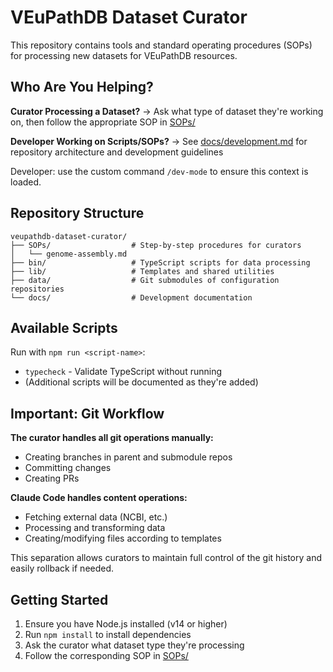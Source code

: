 # VEuPathDB Dataset Curator

This repository contains tools and standard operating procedures (SOPs) for processing new datasets for VEuPathDB resources.

## Who Are You Helping?

**Curator Processing a Dataset?**
→ Ask what type of dataset they're working on, then follow the appropriate SOP in [SOPs/](SOPs/)

**Developer Working on Scripts/SOPs?**
→ See [docs/development.md](docs/development.md) for repository architecture and development guidelines

Developer: use the custom command `/dev-mode` to ensure this context is loaded.

## Repository Structure

```
veupathdb-dataset-curator/
├── SOPs/                  # Step-by-step procedures for curators
│   └── genome-assembly.md
├── bin/                   # TypeScript scripts for data processing
├── lib/                   # Templates and shared utilities
├── data/                  # Git submodules of configuration repositories
└── docs/                  # Development documentation
```

## Available Scripts

Run with `npm run <script-name>`:

- `typecheck` - Validate TypeScript without running
- (Additional scripts will be documented as they're added)

## Important: Git Workflow

**The curator handles all git operations manually:**
- Creating branches in parent and submodule repos
- Committing changes
- Creating PRs

**Claude Code handles content operations:**
- Fetching external data (NCBI, etc.)
- Processing and transforming data
- Creating/modifying files according to templates

This separation allows curators to maintain full control of the git history and easily rollback if needed.

## Getting Started

1. Ensure you have Node.js installed (v14 or higher)
2. Run `npm install` to install dependencies
3. Ask the curator what dataset type they're processing
4. Follow the corresponding SOP in [SOPs/](SOPs/)
